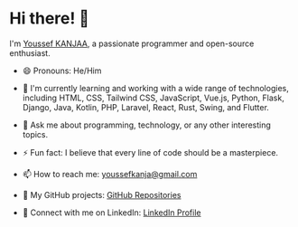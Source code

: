 # Hi there! 👋

I'm [Youssef KANJAA](https://www.linkedin.com/in/youssef-kanjaa/), a passionate programmer and open-source enthusiast.

- 😄 Pronouns: He/Him
  
- 🌱 I'm currently learning and working with a wide range of technologies, including HTML, CSS, Tailwind CSS, JavaScript, Vue.js, Python, Flask, Django, Java, Kotlin, PHP, Laravel, React, Rust, Swing, and Flutter.
  
- 💬 Ask me about programming, technology, or any other interesting topics.
  
- ⚡ Fun fact: I believe that every line of code should be a masterpiece.
  
- 📫 How to reach me: [youssefkanja@gmail.com](mailto:youssefkanja@gmail.com)
  
- 📂 My GitHub projects: [GitHub Repositories]([https://github.com/YoussefKanjaa?tab=repositories](https://github.com/YSF-KNJ?tab=repositories))
  
- 💼 Connect with me on LinkedIn: [LinkedIn Profile](https://www.linkedin.com/in/youssef-kanjaa/)
